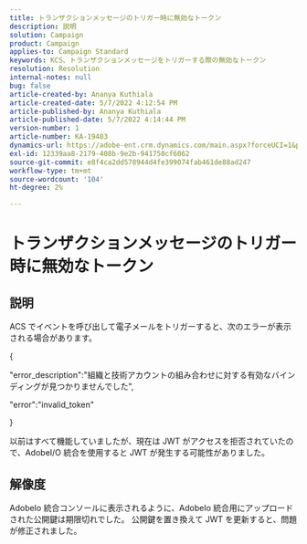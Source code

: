 ```yaml
---
title: トランザクションメッセージのトリガー時に無効なトークン
description: 説明
solution: Campaign
product: Campaign
applies-to: Campaign Standard
keywords: KCS、トランザクションメッセージをトリガーする際の無効なトークン
resolution: Resolution
internal-notes: null
bug: false
article-created-by: Ananya Kuthiala
article-created-date: 5/7/2022 4:12:54 PM
article-published-by: Ananya Kuthiala
article-published-date: 5/7/2022 4:14:44 PM
version-number: 1
article-number: KA-19403
dynamics-url: https://adobe-ent.crm.dynamics.com/main.aspx?forceUCI=1&pagetype=entityrecord&etn=knowledgearticle&id=c8669289-20ce-ec11-a7b5-0022480a8e40
exl-id: 12339aa8-2179-408b-9e2b-941750cf6062
source-git-commit: e8f4ca2dd578944d4fe399074fab461de88ad247
workflow-type: tm+mt
source-wordcount: '104'
ht-degree: 2%

---
```


# トランザクションメッセージのトリガー時に無効なトークン

## 説明


ACS でイベントを呼び出して電子メールをトリガーすると、次のエラーが表示される場合があります。

{

&quot;error_description&quot;:&quot;組織と技術アカウントの組み合わせに対する有効なバインディングが見つかりませんでした&quot;,

&quot;error&quot;:&quot;invalid_token&quot;

}

以前はすべて機能していましたが、現在は JWT がアクセスを拒否されていたので、AdobeI/O 統合を使用すると JWT が発生する可能性がありました。


## 解像度


AdobeIo 統合コンソールに表示されるように、AdobeIo 統合用にアップロードされた公開鍵は期限切れでした。 公開鍵を置き換えて JWT を更新すると、問題が修正されました。
